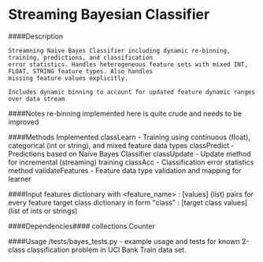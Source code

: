 # Streaming Bayesian Classifier

####Description

	Streamning Naive Bayes Classifier including dynamic re-binning, training, predictions, and classification
	error statistics. Handles heterogeneous feature sets with mixed INT, FLOAT, STRING feature types. Also handles
	missing feature values explicitly.

	Includes dynamic binning to account for updated feature dynamic ranges over data stream

####Notes
	re-binning implemented here is quite crude and needs to be improved

####Methods Implemented
    classLearn - Training using continuous (float), categorical (int or string), and mixed feature data types
	classPredict - Predictions based on Naive Bayes Classifier
	classUpdate - Update method for incremental (streaming) training
	classAcc - Classification error statistics method
	validateFeatures - Feature data type validation and mapping for learner

####Input
    features dictionary with <feature_name> : [values] (list) pairs for every feature
    target class dictionary in form "class" : [target class values] (list of ints or strings)

####Dependencies####
    collections.Counter

####Usage
    /tests/bayes_tests.py - example usage and tests for known 2-class classification problem in UCI Bank Train data set.